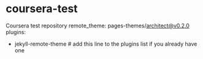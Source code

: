 # coursera-test
Coursera test repository
remote_theme: pages-themes/architect@v0.2.0
plugins:
- jekyll-remote-theme # add this line to the plugins list if you already have one

